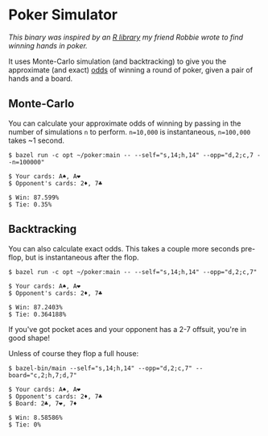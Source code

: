 # Poker Simulator
*This binary was inspired by an [R library](http://github.com/ravds/HoldemHands) my friend Robbie wrote to find winning hands in poker.*

It uses Monte-Carlo simulation (and backtracking) to give you the approximate (and exact) [odds](https://www.cardplayer.com/poker-tools/odds-calculator/texas-holdem) of winning a round of poker, given a pair of hands and a board.

## Monte-Carlo

You can calculate your approximate odds of winning by passing in the number of simulations ```n``` to perform. ```n=10,000``` is instantaneous, ```n=100,000``` takes ~1 second.


```
$ bazel run -c opt ~/poker:main -- --self="s,14;h,14" --opp="d,2;c,7 --n=100000"

$ Your cards: A♠, A❤
$ Opponent's cards: 2♦, 7♣

$ Win: 87.599%
$ Tie: 0.35%
```

## Backtracking

You can also calculate exact odds. This takes a couple more seconds pre-flop, but is instantaneous
after the flop.


```
$ bazel run -c opt ~/poker:main -- --self="s,14;h,14" --opp="d,2;c,7"

$ Your cards: A♠, A❤
$ Opponent's cards: 2♦, 7♣

$ Win: 87.2403%
$ Tie: 0.364188%
```

If you've got pocket aces and your opponent has a 2-7 offsuit, you're in good shape!

Unless of course they flop a full house:


```
$ bazel-bin/main --self="s,14;h,14" --opp="d,2;c,7" --board="c,2;h,7;d,7"

$ Your cards: A♠, A❤
$ Opponent's cards: 2♦, 7♣
$ Board: 2♣, 7❤, 7♦

$ Win: 8.58586%
$ Tie: 0%
```
